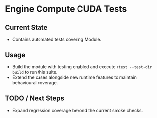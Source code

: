 # Engine Compute CUDA Tests

## Current State

- Contains automated tests covering Module.

## Usage

- Build the module with testing enabled and execute `ctest --test-dir build` to run this suite.
- Extend the cases alongside new runtime features to maintain behavioural coverage.

## TODO / Next Steps

- Expand regression coverage beyond the current smoke checks.
